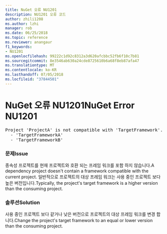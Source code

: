 ```yaml
---
title: NuGet 오류 NU1201
description: NU1201 오류 코드
author: zhili1208
ms.author: lzhi
manager: rob
ms.date: 06/25/2018
ms.topic: reference
ms.reviewer: anangaur
f1_keywords:
- NU1201
ms.openlocfilehash: 99222c1d92c8312a3d620afcbbc52fb6f10c7b81
ms.sourcegitcommit: 8e3546ab630a24cde8725610b6a68f8eb87afa47
ms.translationtype: MT
ms.contentlocale: ko-KR
ms.lasthandoff: 07/05/2018
ms.locfileid: "37844501"
---
```

# <a name="nuget-error-nu1201"></a><span data-ttu-id="da04c-103">NuGet 오류 NU1201</span><span class="sxs-lookup"><span data-stu-id="da04c-103">NuGet Error NU1201</span></span>

<pre>Project 'ProjectA' is not compatible with 'TargetFramework'. Project 'ProjectA' supports:<br/>  - 'TargetFrameworkA'<br/>  - 'TargetFrameworkB'</pre>

### <a name="issue"></a><span data-ttu-id="da04c-104">문제</span><span class="sxs-lookup"><span data-stu-id="da04c-104">Issue</span></span>
<span data-ttu-id="da04c-105">종속성 프로젝트를 현재 프로젝트와 호환 되는 프레임 워크를 포함 하지 않습니다.</span><span class="sxs-lookup"><span data-stu-id="da04c-105">A dependency project doesn't contain a framework compatible with the current project.</span></span> <span data-ttu-id="da04c-106">일반적으로 프로젝트의 대상 프레임 워크는 사용 중인 프로젝트 보다 높은 버전입니다.</span><span class="sxs-lookup"><span data-stu-id="da04c-106">Typically, the project's target framework is a higher version than the consuming project.</span></span>

### <a name="solution"></a><span data-ttu-id="da04c-107">솔루션</span><span class="sxs-lookup"><span data-stu-id="da04c-107">Solution</span></span>
<span data-ttu-id="da04c-108">사용 중인 프로젝트 보다 같거나 낮은 버전으로 프로젝트의 대상 프레임 워크를 변경 합니다.</span><span class="sxs-lookup"><span data-stu-id="da04c-108">Change the project's target framework to an equal or lower version than the consuming project.</span></span>

